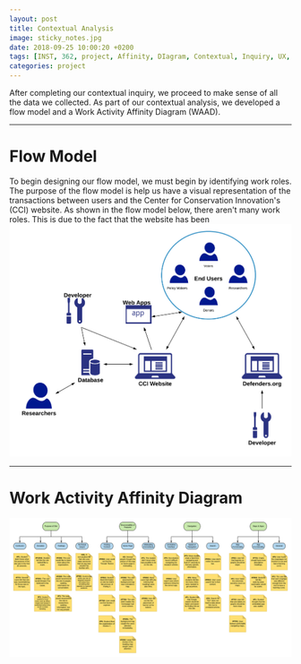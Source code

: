 ```yaml
---
layout: post
title: Contextual Analysis
image: sticky_notes.jpg
date: 2018-09-25 10:00:20 +0200
tags: [INST, 362, project, Affinity, DIagram, Contextual, Inquiry, UX, user, centered, design, defenders, wildlife]
categories: project
---
```


After completing our contextual inquiry, we proceed to make sense of all the data we collected. As part of our contextual analysis, we developed a flow model and a Work Activity Affinity Diagram (WAAD).

------------------------------------------------

# Flow Model
To begin designing our flow model, we must begin by identifying work roles. The purpose of the flow model is help us have a visual representation of the transactions between users and the Center for Conservation Innovation's (CCI) website. As shown in the flow model below, there aren't many work roles. This is due to the fact that the website has been  
                                                    ![Flow Model](/images/FlowModel.png)

------------------------------------------------

# Work Activity Affinity Diagram 
![Affinity Diagram](/images/INST362_Affinity_Diagram.png "Our groups affinity diagram")
